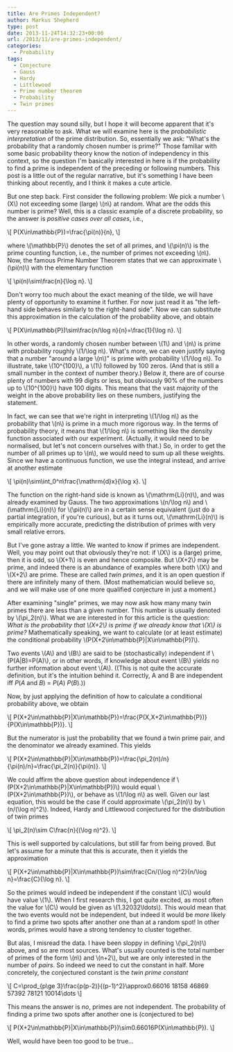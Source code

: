 ```yaml
---
title: Are Primes Independent?
author: Markus Shepherd
type: post
date: 2013-11-24T14:32:23+00:00
url: /2013/11/are-primes-independent/
categories:
  - Probability
tags:
  - Conjecture
  - Gauss
  - Hardy
  - Littlewood
  - Prime number theorem
  - Probability
  - Twin primes
---
```


The question may sound silly, but I hope it will become apparent that it's very reasonable to ask. What we will examine here is the _probabilistic interpretation_ of the prime distribution. So, essentially we ask: "What's the probability that a randomly chosen number is prime?" Those familiar with some basic probability theory know the notion of independency in this context, so the question I'm basically interested in here is if the probability to find a prime is independent of the preceding or following numbers. This post is a little out of the regular narrative, but it's something I have been thinking about recently, and I think it makes a cute article.

But one step back. First consider the following problem: We pick a number \\(X\\) not exceeding some (large) \\(n\\) at random. What are the odds this number is prime? Well, this is a classic example of a discrete probability, so the answer is _positive cases over all cases_, i.e.,

\\[ P(X\in\mathbb{P})=\frac{\pi(n)}{n}, \\]

where \\(\mathbb{P}\\) denotes the set of all primes, and \\(\pi(n)\\) is the prime counting function, i.e., the number of primes not exceeding \\(n\\). Now, the famous Prime Number Theorem states that we can approximate \\(\pi(n)\\) with the elementary function

\\[ \pi(n)\sim\frac{n}{\log n}. \\]

Don't worry too much about the exact meaning of the tilde, we will have plenty of opportunity to examine it further. For now just read it as "the left-hand side behaves similarly to the right-hand side". Now we can substitute this approximation in the calculation of the probability above, and obtain

\\[ P(X\in\mathbb{P})\sim\frac{n/\log n}{n}=\frac{1}{\log n}. \\]<!-- more -->

In other words, a randomly chosen number between \\(1\\) and \\(n\\) is prime with probability roughly \\(1/\log n\\). What's more, we can even justify saying that a number "around a large \\(n\\)" is prime with probability \\(1/\log n\\). To illustrate, take \\(10^{100}\\), a \\(1\\) followed by 100 zeros. (And that is still a small number in the context of number theory.) Below it, there are of course plenty of numbers with 99 digits or less, but obviously 90% of the numbers up to \\(10^{100}\\) have 100 digits. This means that the vast majority of the weight in the above probability lies on these numbers, justifying the statement.

In fact, we can see that we're right in interpreting \\(1/\log n\\) as the probability that \\(n\\) is prime in a much more rigorous way. In the terms of probability theory, it means that \\(1/\log n\\) is something like the density function associated with our experiment. (Actually, it would need to be normalised, but let's not concern ourselves with that.) So, in order to get the number of all primes up to \\(n\\), we would need to sum up all these weights. Since we have a continuous function, we use the integral instead, and arrive at another estimate

\\[ \pi(n)\sim\int_0^n\frac{\mathrm{d}x}{\log x}. \\]

The function on the right-hand side is known as \\(\mathrm{Li}(n)\\), and was already examined by Gauss. The two approximations \\(n/\log n\\) and \\(\mathrm{Li}(n)\\) for \\(\pi(n)\\) are in a certain sense equivalent (just do a partial integration, if you're curious), but as it turns out, \\(\mathrm{Li}(n)\\) is empirically more accurate, predicting the distribution of primes with very small relative errors.

But I've gone astray a little. We wanted to know if primes are independent. Well, you may point out that obviously they're not: if \\(X\\) is a (large) prime, then it is odd, so \\(X+1\\) is even and hence composite. But \\(X+2\\) may be prime, and indeed there is an abundance of examples where both \\(X\\) and \\(X+2\\) are prime. These are called _twin primes_, and it is an open question if there are infinitely many of them. (Most mathematician would believe so, and we will make use of one more qualified conjecture in just a moment.)

After examining "single" primes, we may now ask how many many twin primes there are less than a given number. This number is usually denoted by \\(\pi_2(n)\\). What we are interested in for this article is the question: _What is the probability that \\(X+2\\) is prime if we already know that \\(X\\) is prime?_ Mathematically speaking, we want to calculate (or at least estimate) the conditional probability \\(P(X+2\in\mathbb{P}|X\in\mathbb{P})\\).

Two events \\(A\\) and \\(B\\) are said to be (stochastically) independent if \\(P(A|B)=P(A)\\), or in other words, if knowledge about event \\(B\\) yields no further information about event \\(A\\). ((This is not quite the accurate definition, but it's the intuition behind it. Correctly, A and B are independent iff _P_(_A_ and _B_) = _P_(_A_) _P_(_B_).))

Now, by just applying the definition of how to calculate a conditional probability above, we obtain

\\[ P(X+2\in\mathbb{P}|X\in\mathbb{P})=\frac{P(X,X+2\in\mathbb{P})}{P(X\in\mathbb{P})}. \\]

But the numerator is just the probability that we found a twin prime pair, and the denominator we already examined. This yields

\\[ P(X+2\in\mathbb{P}|X\in\mathbb{P})=\frac{\pi_2(n)/n}{\pi(n)/n}=\frac{\pi_2(n)}{\pi(n)}. \\]

We could affirm the above question about independence if \\(P(X+2\in\mathbb{P}|X\in\mathbb{P})\\) would equal \\(P(X+2\in\mathbb{P})\\), or behave as \\(1/\log n\\) as well. Given our last equation, this would be the case if could approximate \\(\pi_2(n)\\) by \\(n/(\log n)^2\\). Indeed, Hardy and Littlewood conjectured for the distribution of twin primes

\\[ \pi_2(n)\sim C\frac{n}{(\log n)^2}. \\]

This is well supported by calculations, but still far from being proved. But let's assume for a minute that this is accurate, then it yields the approximation

\\[ P(X+2\in\mathbb{P}|X\in\mathbb{P})\sim\frac{Cn/(\log n)^2}{n/\log n}=\frac{C}{\log n}. \\]

So the primes would indeed be independent if the constant \\(C\\) would have value \\(1\\). When I first research this, I got quite excited, as most often the value for \\(C\\) would be given as \\(1.32032\ldots\\). This would mean that the two events would not be independent, but indeed it would be _more_ likely to find a prime two spots after another one than at a random spot! In other words, primes would have a strong tendency to cluster together.

But alas, I misread the data. I have been sloppy in defining \\(\pi_2(n)\\) above, and so are most sources. What's usually counted is the total number of primes of the form \\(n\\) and \\(n+2\\), but we are only interested in the number of _pairs_. So indeed we need to cut the constant in half. More concretely, the conjectured constant is the _twin prime constant_

\\[ C=\prod_{p\ge 3}\frac{p(p-2)}{(p-1)^2}\approx0.66016 18158 46869 57392 78121 10014\dots \\]

This means the answer is _no_, primes are not independent. The probability of finding a prime two spots after another one is (conjectured to be)

\\[ P(X+2\in\mathbb{P}|X\in\mathbb{P})\sim0.66016P(X\in\mathbb{P}). \\]

Well, would have been too good to be true...
